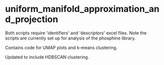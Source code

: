 # uniform_manifold_approximation_and_projection

Both scripts require 'identifiers' and 'descriptors' excel files. Note the scripts are currently set up for analysis of the phosphine library.

Contains code for UMAP plots and k-means clustering.

Updated to include HDBSCAN clustering.
